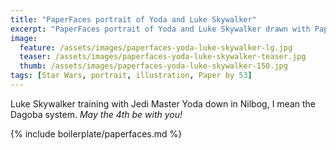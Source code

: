 ```yaml
---
title: "PaperFaces portrait of Yoda and Luke Skywalker"
excerpt: "PaperFaces portrait of Yoda and Luke Skywalker drawn with Paper by 53 on an iPad."
image: 
  feature: /assets/images/paperfaces-yoda-luke-skywalker-lg.jpg
  teaser: /assets/images/paperfaces-yoda-luke-skywalker-teaser.jpg
  thumb: /assets/images/paperfaces-yoda-luke-skywalker-150.jpg
tags: [Star Wars, portrait, illustration, Paper by 53]
---
```


Luke Skywalker training with Jedi Master Yoda down in Nilbog, I mean the Dagoba system. *May the 4th be with you!*

{% include boilerplate/paperfaces.md %}